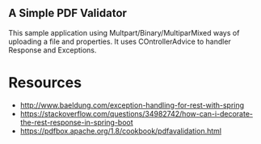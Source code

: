 ## A Simple PDF Validator ##

This sample application using Multpart/Binary/MultiparMixed ways of uploading a file and properties.
It uses COntrollerAdvice to handler Response and Exceptions.


# Resources
- http://www.baeldung.com/exception-handling-for-rest-with-spring 
- https://stackoverflow.com/questions/34982742/how-can-i-decorate-the-rest-response-in-spring-boot
- https://pdfbox.apache.org/1.8/cookbook/pdfavalidation.html
